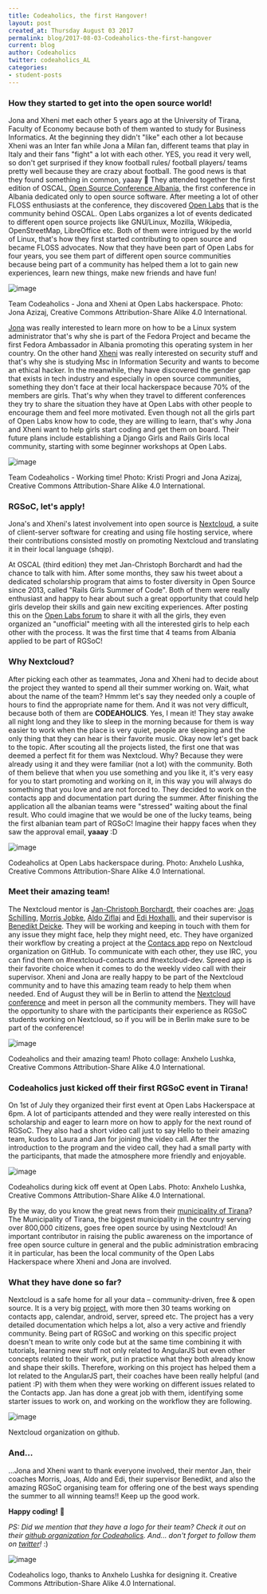 ```yaml
---
title: Codeaholics, the first Hangover!
layout: post
created_at: Thursday August 03 2017
permalink: blog/2017-08-03-Codeaholics-the-first-hangover
current: blog
author: Codeaholics
twitter: codeaholics_AL
categories:
- student-posts
---
```


### __How they started to get into the open source world!__

Jona and Xheni met each other 5 years ago at the University of Tirana, Faculty of Economy because both of them wanted to study for Business Informatics. At the beginning they didn't "like" each other a lot because Xheni was an Inter fan while Jona a Milan fan, different teams that play in Italy and their fans "fight" a lot with each other. YES, you read it very well, so don't get surprised if they know football rules/ football players/ teams pretty well because they are crazy about football. The good news is that they found something in common, yaaay 🙂 They attended together the first edition of OSCAL, [Open Source Conference Albania](https://oscal.openlabs.cc/), the first conference in Albania dedicated only to open source software. After meeting a lot of other FLOSS enthusiasts at the conference, they discovered [Open Labs](https://openlabs.cc/en/) that is the community behind OSCAL. Open Labs organizes a lot of events dedicated to different open source projects like GNU/Linux, Mozilla, Wikipedia, OpenStreetMap, LibreOffice etc. Both of them were intrigued by the world of Linux, that's how they first started contributing to open source and became FLOSS advocates. Now that they have been part of Open Labs for four years, you see them part of different open source communities because being part of a community has helped them a lot to gain new experiences, learn new things, make new friends and have fun!

![image](/img/blog/2017/codeaholics_1.jpg)
<div class="image-credits">Team Codeaholics - Jona and Xheni at Open Labs hackerspace. Photo: Jona Azizaj, Creative Commons Attribution-Share Alike 4.0 International.</div>

[Jona](https://twitter.com/jonatoni) was really interested to learn more on how to be a Linux system administrator that's why she is part of the Fedora Project and became the first Fedora Ambassador in Albania promoting this operating system in her country. On the other hand [Xheni](https://twitter.com/xh3n1) was really interested on security stuff and that's why she is studying Msc in Information Security and wants to become an ethical hacker. In the meanwhile, they have discovered the gender gap that exists in tech industry and especially in open source communities, something they don't face at their local hackerspace because 70% of the members are girls. That's why when they travel to different conferences they try to share the situation they have at Open Labs with other people to encourage them and feel more motivated. Even though not all the girls part of Open Labs know how to code, they are willing to learn, that's why Jona and Xheni want to help girls start coding and get them on board. Their future plans include establishing a Django Girls and Rails Girls local community, starting with some beginner workshops at Open Labs.

![image](/img/blog/2017/codeaholics_working.jpg)
<div class="image-credits">Team Codeaholics - Working time! Photo: Kristi Progri and Jona Azizaj, Creative Commons Attribution-Share Alike 4.0 International.</div>

### __RGSoC, let's apply!__

Jona's and Xheni's latest involvement into open source is [Nextcloud](https://nextcloud.com/), a suite of client-server software for creating and using file hosting service, where their contributions consisted mostly on promoting Nextcloud and translating it in their local language (shqip).

At OSCAL (third edition) they met Jan-Christoph Borchardt and had the chance to talk with him. After some months, they saw his tweet about a
dedicated scholarship program that aims to foster diversity in Open Source since 2013, called "Rails Girls Summer of Code". Both of them were
really enthusiast and happy to hear about such a great opportunity that could help girls develop their skills and gain new exciting experiences. After posting this on the [Open Labs forum](https://forum.openlabs.cc/) to share it with all the girls, they even organized an "unofficial" meeting with all the interested girls to help each other with the process. It was the first time that 4 teams from Albania applied to be part of RGSoC!

### __Why Nextcloud?__

After picking each other as teammates, Jona and Xheni had to decide about the project they wanted to spend all their summer working on. Wait, what about the name of the team?
Hmmm let's say they needed only a couple of hours to find the appropriate name for them. And it was not very difficult, because both of them are __CODEAHOLICS__. Yes, I mean it! They stay awake all night long and they like to sleep in the morning because for them is way easier to work when the place is very quiet, people are sleeping and the only thing that they can hear is their favorite music. Okay now let's get back to the topic. After scouting all the projects listed, the first one that was deemed a perfect fit for them was Nextcloud. Why? Because they were already using it and they were familiar (not a lot) with the community. Both of them believe that when you use something and you like it, it's very easy for you to start promoting and working on it, in this way you will always do something that you love and are not forced to. They decided to work on the contacts app and documentation part during the summer.
After finishing the application all the albanian teams were "stressed" waiting about the final result. Who could imagine that we would be one of the lucky teams, being the first albanian team part of RGSoC! Imagine their happy faces when they saw the approval email, __yaaay__ :D

![image](/img/blog/2017/codeaholics_2.jpg)
<div class="image-credits">Codeaholics at Open Labs hackerspace during. Photo: Anxhelo Lushka, Creative Commons Attribution-Share Alike 4.0 International.</div>


### __Meet their amazing team!__

The Nextcloud mentor is [Jan-Christoph Borchardt](https://twitter.com/jancborchardt), their coaches are: [Joas Schilling](https://twitter.com/nickvergessen), [Morris Jobke](https://twitter.com/MorrisJobke), [Aldo Ziflaj](https://twitter.com/aziflaj) and [Edi Hoxhalli](https://twitter.com/ed_hox), and their supervisor is [Benedikt Deicke](https://twitter.com/benediktdeicke). They will be working and keeping in touch with them for any issue they might face, help they might need, etc. They have organized their workflow by creating a project at the [Contacs app](https://github.com/nextcloud/contacts) repo on Nextcloud organization on GitHub. To communicate with each other, they use IRC, you can find them on #nextcloud-contacts and #nextcloud-dev. Spreed app is their favorite choice when it comes to do the weekly video call with their supervisor. Xheni and Jona are really happy to be part of the Nextcloud community and to have this amazing team ready to help them when needed. End of August they will be in Berlin to attend the [Nextcloud conference](https://nextcloud.com/conf/) and meet in person all the community members. They will have the opportunity to share with the participants their experience as RGSoC students working on Nextcloud, so if you will be in Berlin make sure to be part of the conference!

![image](/img/blog/2017/codeaholics_team.jpg)
<div class="image-credits">Codeaholics and their amazing team! Photo collage: Anxhelo Lushka, Creative Commons Attribution-Share Alike 4.0 International.</div>

### __Codeaholics just kicked off their first RGSoC event in Tirana!__

On 1st of July they organized their first event at Open Labs Hackerspace at 6pm. A lot of participants attended and they were really interested on this scholarship and eager to learn more on how to apply for the next round of RGSoC. They also had a short video call just to say Hello to their amazing team, kudos to Laura and Jan for joining the video call. After the introduction to the program and the video call, they had a small party with the participants, that made the atmosphere more friendly and enjoyable.

![image](/img/blog/2017/codeaholics_OL.jpg)
<div class="image-credits">Codeaholics during kick off event at Open Labs. Photo: Anxhelo Lushka, Creative Commons Attribution-Share Alike 4.0 International.</div>

By the way, do you know the great news from their [municipality of Tirana](https://nextcloud.com/blog/the-capital-of-albania-moves-to-nextcloud/)? 
The Municipality of Tirana, the biggest municipality in the country serving over 800,000 citizens, goes free open source by using Nextcloud! An important contributor in raising the public awareness on the importance of free open source culture in general and the public administration embracing it in particular, has been the local community of the Open Labs Hackerspace where Xheni and Jona are involved.

### __What they have done so far?__

Nextcloud is a safe home for all your data – community-driven, free & open source. It is a very big [project](https://github.com/nextcloud), with more then 30 teams working on contacts app, calendar, android, server, spreed etc. The project has a very detailed documentation which helps a lot, also a very active and friendly community. Being part of RGSoC and working on this specific project doesn't mean to write only code but at the same time combining it with tutorials, learning new stuff not only related to AngularJS but even other concepts related to their work, put in practice what they both already know and shape their skills. Therefore, working on this project has helped them a lot related to the AngularJS part, their coaches have been really helpful (and patient :P) with them when they were working on different issues related to the Contacts app. Jan has done a great job with them, identifying some starter issues to work on, and working on the workflow they are following. 

![image](/img/blog/2017/codeaholics_screenshot.jpg)
<div class="image-credits">Nextcloud organization on github.</div>

### __And...__

…Jona and Xheni want to thank everyone involved, their mentor Jan, their coaches Morris, Joas, Aldo and Edi, their supervisor Benedikt, and also the amazing RGSoC organising team for offering one of the best ways spending the summer to all winning teams!! Keep up the good work.

__Happy coding!__ 🙂

_PS: Did we mention that they have a logo for their team? Check it out on their [github organization for Codeaholics](https://github.com/Codeaholics-AL). And... don't forget to follow them on [twitter](https://twitter.com/codeaholics_al)!_ :)

![image](/img/blog/2017/codeaholics_logo.png)
<div class="image-credits">Codeaholics logo, thanks to Anxhelo Lushka for designing it. Creative Commons Attribution-Share Alike 4.0 International.</div>



